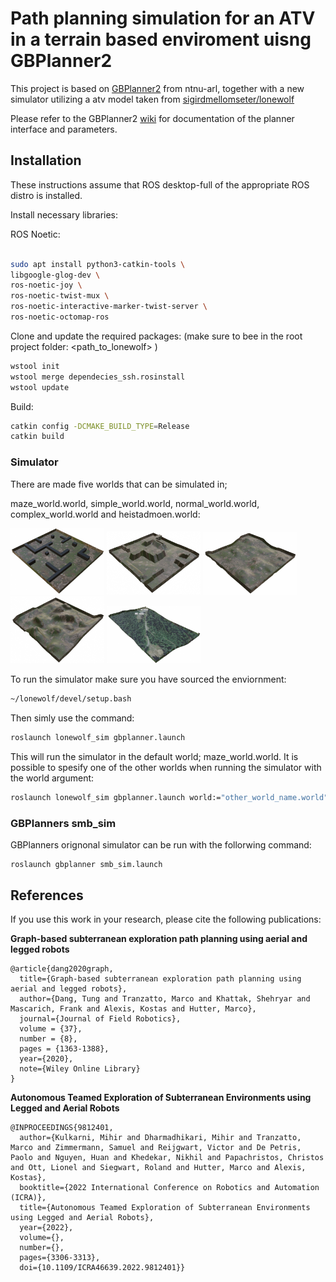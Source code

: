 # Path planning simulation for an ATV in a terrain based enviroment uisng GBPlanner2

This project is based on [GBPlanner2](https://github.com/ntnu-arl/gbplanner_ros) from ntnu-arl, together with a 
new simulator utilizing a atv model taken from [sigirdmellomseter/lonewolf](https://github.com/sigridmellemseter/lonewolf)

Please refer to the GBPlanner2 [wiki](https://github.com/ntnu-arl/gbplanner_ros/wiki) for documentation of the planner interface and parameters.

## Installation
These instructions assume that ROS desktop-full of the appropriate ROS distro is installed.

Install necessary libraries:

ROS Noetic:
```bash

sudo apt install python3-catkin-tools \
libgoogle-glog-dev \
ros-noetic-joy \
ros-noetic-twist-mux \
ros-noetic-interactive-marker-twist-server \
ros-noetic-octomap-ros
```

Clone and update the required packages:
(make sure to bee in the root project folder: <path_to_lonewolf> )
```bash
wstool init
wstool merge dependecies_ssh.rosinstall
wstool update
```

Build:
```bash
catkin config -DCMAKE_BUILD_TYPE=Release
catkin build
```

### Simulator

There are made five worlds that can be simulated in; 

maze_world.world, simple_world.world, normal_world.world, complex_world.world and heistadmoen.world:

<p float="left">
  <img src="images/maze_world.png" alt= “maze_world.world” title= “maze_world.world” width="150" />
  <img src="images/simple_world.png" alt= “simple_world.world” title= “simple_world.world” width="150" />
  <img src="images/normal_world.png" alt= “normal_world.world” title= “normal_world.world” width="150" />
  <img src="images/complex_world.png" alt= “complex_world.world” title= “complex_world.world” width="150" />
  <img src="images/heistdamoen_testroute.png" alt= “heistadmoen.world” title= “heistadmoen.world” width="150"/>
</p>


To run the simulator make sure you have sourced the enviornment:
```bash
~/lonewolf/devel/setup.bash

```
Then simly use the command:

```bash
roslaunch lonewolf_sim gbplanner.launch
```
This will run the simulator in the default world; maze_world.world. It is possible to spesify one of the other worlds when running the simulator with the world argument:

```bash
roslaunch lonewolf_sim gbplanner.launch world:="other_world_name.world"
```

### GBPlanners smb_sim
GBPlanners orignonal simulator can be run with the follorwing command:
```
roslaunch gbplanner smb_sim.launch

```


## References

If you use this work in your research, please cite the following publications:

**Graph-based subterranean exploration path planning using aerial and legged robots**
```
@article{dang2020graph,
  title={Graph-based subterranean exploration path planning using aerial and legged robots},
  author={Dang, Tung and Tranzatto, Marco and Khattak, Shehryar and Mascarich, Frank and Alexis, Kostas and Hutter, Marco},
  journal={Journal of Field Robotics},
  volume = {37},
  number = {8},
  pages = {1363-1388},  
  year={2020},
  note={Wiley Online Library}
}
```
**Autonomous Teamed Exploration of Subterranean Environments using Legged and Aerial Robots**
```
@INPROCEEDINGS{9812401,
  author={Kulkarni, Mihir and Dharmadhikari, Mihir and Tranzatto, Marco and Zimmermann, Samuel and Reijgwart, Victor and De Petris, Paolo and Nguyen, Huan and Khedekar, Nikhil and Papachristos, Christos and Ott, Lionel and Siegwart, Roland and Hutter, Marco and Alexis, Kostas},
  booktitle={2022 International Conference on Robotics and Automation (ICRA)}, 
  title={Autonomous Teamed Exploration of Subterranean Environments using Legged and Aerial Robots}, 
  year={2022},
  volume={},
  number={},
  pages={3306-3313},
  doi={10.1109/ICRA46639.2022.9812401}}
```
